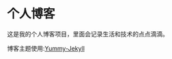 # 个人博客

这是我的个人博客项目，里面会记录生活和技术的点点滴滴。


博客主题使用:[Yummy-Jekyll](https://github.com/DONGChuan/Yummy-Jekyll)
